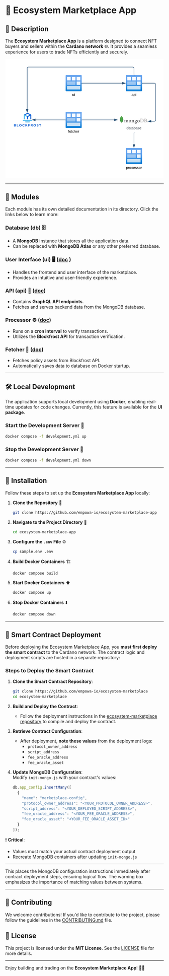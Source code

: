 # 🌿 Ecosystem Marketplace App

## 📝 Description  
The **Ecosystem Marketplace App** is a platform designed to connect NFT buyers and sellers within the **Cardano network** 🌐. It provides a seamless experience for users to trade NFTs efficiently and securely.  

![architecture](docs/architecture.png "Ecosystem Diagram")

---

## 🧩 Modules  

Each module has its own detailed documentation in its directory. Click the links below to learn more:  

### **Database (db)** 🗄️  
- A **MongoDB** instance that stores all the application data.   
- Can be replaced with **MongoDB Atlas** or any other preferred database.  

### **User Interface (ui)** 🖥️  ([doc](packages/marketplace-ui/README.md)  )
- Handles the frontend and user interface of the marketplace.  
- Provides an intuitive and user-friendly experience.  

### **API (api)** 📡  ([doc](packages/marketplace-graphql-api/README.md))
- Contains **GraphQL API endpoints**.  
- Fetches and serves backend data from the MongoDB database.  

### **Processor** ⚙️  ([doc](packages/marketplace-processor/README.md))
- Runs on a **cron interval** to verify transactions.  
- Utilizes the **Blockfrost API** for transaction verification.  

### **Fetcher** 🔄  ([doc](packages/policy-assetfetcher/README.md))
- Fetches policy assets from Blockfrost API.  
- Automatically saves data to database on Docker startup.  
---

## 🛠️ Local Development  

The application supports local development using **Docker**, enabling real-time updates for code changes. Currently, this feature is available for the **UI package**.  

### **Start the Development Server** 🚀  
```bash
docker compose -f development.yml up
```

### **Stop the Development Server** 🛑  
```bash
docker compose -f development.yml down
```

---


## 🚀 Installation  

Follow these steps to set up the **Ecosystem Marketplace App** locally:  

1. **Clone the Repository** 📂  
   ```bash
   git clone https://github.com/empowa-io/ecosystem-marketplace-app
   ```

2. **Navigate to the Project Directory** 📁  
   ```bash
   cd ecosystem-marketplace-app
   ```

3. **Configure the `.env` File** ⚙️  
   ```bash
   cp sample.env .env
   ```

4. **Build Docker Containers** 🏗️  
   ```bash
   docker compose build
   ```

5. **Start Docker Containers** ⬆️  
   ```bash
   docker compose up
   ```

6. **Stop Docker Containers** ⬇️  
   ```bash
   docker compose down
   ```

---

## 🔗 Smart Contract Deployment  

Before deploying the Ecosystem Marketplace App, you **must first deploy the smart contract** to the Cardano network. The contract logic and deployment scripts are hosted in a separate repository:  

### **Steps to Deploy the Smart Contract**  
1. **Clone the Smart Contract Repository**:  
   ```bash  
   git clone https://github.com/empowa-io/ecosystem-marketplace  
   cd ecosystem-marketplace  
   ```  

2. **Build and Deploy the Contract**:  
   - Follow the deployment instructions in the [ecosystem-marketplace repository](https://github.com/empowa-io/ecosystem-marketplace) to compile and deploy the contract.  

3. **Retrieve Contract Configuration**:  
   - After deployment, **note these values** from the deployment logs:  
     - `protocol_owner_address`  
     - `script_address`  
     - `fee_oracle_address`  
     - `fee_oracle_asset`  

4. **Update MongoDB Configuration**:  
   Modify `init-mongo.js` with your contract's values:  
   ```javascript  
   db.app_config.insertMany([
     {
       "name": "marketplace-config",
       "protocol_owner_address": "<YOUR_PROTOCOL_OWNER_ADDRESS>",
       "script_address": "<YOUR_DEPLOYED_SCRIPT_ADDRESS>",
       "fee_oracle_address": "<YOUR_FEE_ORACLE_ADDRESS>",
       "fee_oracle_asset": "<YOUR_FEE_ORACLE_ASSET_ID>"
     }
   ]);
   ```  

❗ **Critical**:  
- Values must match your actual contract deployment output  
- Recreate MongoDB containers after updating `init-mongo.js`

---

This places the MongoDB configuration instructions immediately after contract deployment steps, ensuring logical flow. The warning box emphasizes the importance of matching values between systems.

---  

## 🤝 Contributing  
We welcome contributions! If you'd like to contribute to the project, please follow the guidelines in the [CONTRIBUTING.md](CONTRIBUTING.md) file.  

## 📜 License  
This project is licensed under the **MIT License**. See the [LICENSE](LICENSE) file for more details.  

---

Enjoy building and trading on the **Ecosystem Marketplace App**! 🎉🚀